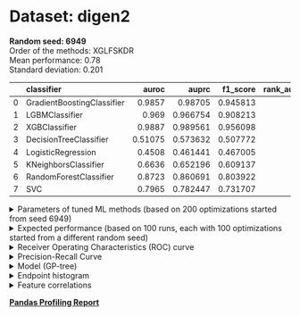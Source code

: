 # Dataset: digen2
**Random seed: 6949**<br/>
Order of the methods: XGLFSKDR<br/>
Mean performance: 0.78<br/>
Standard deviation: 0.201<br/>


|    | classifier                 |   auroc |    auprc |   f1_score |   rank_auroc |   rank_auprc |   rank_f1 |
|---:|:---------------------------|--------:|---------:|-----------:|-------------:|-------------:|----------:|
|  0 | GradientBoostingClassifier | 0.9857  | 0.98705  |   0.945813 |            2 |            2 |         2 |
|  1 | LGBMClassifier             | 0.969   | 0.966754 |   0.908213 |            3 |            3 |         3 |
|  2 | XGBClassifier              | 0.9887  | 0.989561 |   0.956098 |            1 |            1 |         1 |
|  3 | DecisionTreeClassifier     | 0.51075 | 0.573632 |   0.507772 |            7 |            7 |         7 |
|  4 | LogisticRegression         | 0.4508  | 0.461441 |   0.467005 |            8 |            8 |         8 |
|  5 | KNeighborsClassifier       | 0.6636  | 0.652196 |   0.609137 |            6 |            6 |         6 |
|  6 | RandomForestClassifier     | 0.8723  | 0.860691 |   0.803922 |            4 |            4 |         4 |
|  7 | SVC                        | 0.7965  | 0.782447 |   0.731707 |            5 |            5 |         5 |



<details>
<summary>Parameters of tuned ML methods (based on 200 optimizations started from seed 6949)</summary>


```
GradientBoostingClassifier(learning_rate=0.17834815327800438, max_depth=7,
                           n_iter_no_change=17, random_state=6949, tol=1e-07,
                           validation_fraction=0.01)
LGBMClassifier(deterministic=True, force_row_wise=True, max_depth=10,
               metric='binary_logloss', n_jobs=1, num_leaves=1024,
               objective='binary', random_state=6949)
XGBClassifier(alpha=3.049050728971073e-05, base_score=0.5, booster='dart',
              colsample_bylevel=1, colsample_bynode=1, colsample_bytree=1,
              eta=0.07927583799542343, eval_metric='logloss', gamma=0.2,
              gpu_id=-1, importance_type='gain', interaction_constraints='',
              learning_rate=0.079275839, max_delta_step=0, max_depth=9,
              min_child_weight=1, missing=nan, monotone_constraints='()',
              n_estimators=98, n_jobs=1, nthread=1, num_parallel_tree=1,
              random_state=6949, reg_alpha=3.04905079e-05,
              reg_lambda=0.0003403727003537758, scale_pos_weight=1, subsample=1,
              tree_method='exact', use_label_encoder=False,
              validate_parameters=1, ...)
DecisionTreeClassifier(max_depth=10, min_samples_split=7, random_state=6949)
LogisticRegression(C=0.03390887127321107, random_state=6949, solver='newton-cg')
KNeighborsClassifier(n_neighbors=16, p=1, weights='distance')
RandomForestClassifier(max_depth=10, max_features=None, min_samples_leaf=2,
                       min_samples_split=10, n_estimators=91,
                       random_state=6949)
SVC(C=37.06732818290728, coef0=6.6000000000000005, kernel='poly',
    probability=True, random_state=6949, tol=9.502002982038392e-05)
```

</details>

<details>
<summary>Expected performance (based on 100 runs, each with 100 optimizations started from a different random seed)</summary>
<img src='digen2_6949-box.svg' width=40% />
</details>

<details>
<summary>Receiver Operating Characteristics (ROC) curve</summary>
<img src='digen2_6949-roc.svg' width=40% />
</details>

<details>
<summary>Precision-Recall Curve</summary>
<img src='digen2_6949-prc.svg' width=40% />
</details>

<details>
<summary>Model (GP-tree)</summary>
<img src='digen2_6949-model.svg' height=10% />
</details>

<details>
<summary>Endpoint histogram</summary>
<img src='digen2_6949-endpoint.svg' width=40% />
</details>

<details>
<summary>Feature correlations</summary>
<img src='digen2_6949-corr.svg' width=40% />
</details>

[**Pandas Profiling Report**](https://epistasislab.github.io/digen/profile/digen2_6949.html)